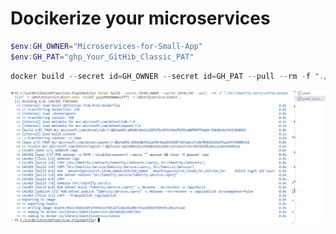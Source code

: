 # Docikerize your microservices

```powershell
$env:GH_OWNER="Microservices-for-Small-App"
$env:GH_PAT="ghp_Your_GitHib_Classic_PAT"
```

```powershell
docker build --secret id=GH_OWNER --secret id=GH_PAT --pull --rm -f "./Src/Identity.Service/Prod.Dockerfile" -t identityservice:$(Get-Date -Format yyyyMMddHHmmssfff) -t identityservice:latest .
```

![Build Docker Image Locally |150x150](./Images/Dockerize/Build_Image_Locally.PNG)
